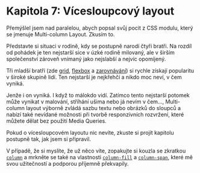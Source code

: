 # Kapitola 7: Vícesloupcový layout

Přemýšlel jsem nad paralelou, abych popsal svůj pocit z CSS modulu, který se jmenuje Multi-column Layout. Zkusím to.

Představte si situaci v rodině, kdy se postupně narodí čtyři bratři. Na rozdíl od pohádek je ten nejstarší sice v úzké rodině milovaný, ale v širším společenství zároveň vnímaný jako nejslabší a nejvíc opomíjený.

Tři mladší bratři (zde [grid](css-grid.md), [flexbox](css-flexbox.md) a [zarovnávání](css-box-alignment.md)) si rychle získají popularitu v široké skupině lidí. Ten nejstarší je nejkřehčí a nikdo moc neví, v čem vyniká.

Jenže i on vyniká. I když to málokdo vidí. Zatímco tento nejstarší potomek může vynikat v malování, stříhání ušima nebo já nevím v čem…, Multi-column layout výborně zvládá sazbu textu nebo obrázků do sloupců a nabízí také nevídané možnosti při tvorbě responzivních rozvržení, které můžete dělat bez použití Media Queries.

Pokud o vícesloupcovém layoutu nic nevíte, zkuste si projít kapitolu postupně tak, jak jsem si připravil.

V případě, že si myslíte, že už něco víte, zopakujte si kouzla se zkratkou [`column`](css-multicol-column.md) a mrkněte se také na vlastnosti [`column-fill`](css-multicol-fill.md) a [`column-span`](css-multicol-span.md), které mě svou užitečností a podporou příjemně překvapily.
